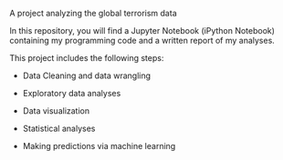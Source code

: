 A project analyzing the global terrorism data

In this repository, you will find a Jupyter Notebook (iPython Notebook) containing my programming code and a written report of my analyses.

This project includes the following steps:

- Data Cleaning and data wrangling

- Exploratory data analyses

- Data visualization

- Statistical analyses

- Making predictions via machine learning
